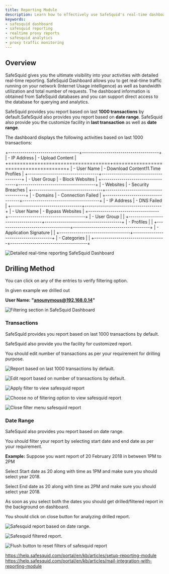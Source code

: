 ```yaml
---
title: Reporting Module 
description: Learn how to effectively use SafeSquid's real-time dashboard reporting, filter data, and drill down into transactions for deep network analysis.
keywords:
- safesquid dashboard
- safesquid reporting
- realtime proxy reports
- safesquid analytics
- proxy traffic monitoring
---
```


## Overview

SafeSquid gives you the ultimate visibility into your activities with detailed real-time reporting. SafeSquid Dashboard allows you to get real-time traffic running on your network (Internet Usage intelligence) as well as bandwidth utilization and total number of requests. The dashboard information is obtained from SafeSquid databases and you can support direct access to the database for querying and analytics.

SafeSquid provides you report based on last **1000 transactions** by default.SafeSquid also provides you report based on **date range**. SafeSquid also provide you the customize facility in **last transaction** as well as **date range**.

The dashboard displays the following activities based on last 1000 transactions:

+-----------------------------------+--------------------------------------+
| -   IP Address                    | -   Upload Content                   |
+===================================+======================================+
| -   User Name                     | -   Download Content11.Time Profiles |
+-----------------------------------+--------------------------------------+
| -   User Group                    | -   Block Websites                   |
+-----------------------------------+--------------------------------------+
| -   Websites                      | -   Security Breaches                |
+-----------------------------------+--------------------------------------+
| -   Domains                       | -   Connection Failed                |
+-----------------------------------+--------------------------------------+
| -   IP Address                    | -   DNS Failed                       |
+-----------------------------------+--------------------------------------+
| -   User Name                     | -   Bypass Websites                  |
+-----------------------------------+--------------------------------------+
| -   User Group                    |                                      |
+-----------------------------------+--------------------------------------+
| -   Profiles                      |                                      |
+-----------------------------------+--------------------------------------+
| -   Application Signature         |                                      |
+-----------------------------------+--------------------------------------+
| -   Categories                    |                                      |
+-----------------------------------+--------------------------------------+

![Detailed real-time reporting SafeSquid Dashboard](/img/How_To/Reporting_(Dashboard)/image1.webp)

## Drilling Method

You can click on any of the entries to verify filtering option.

In given example we drilled out

**User Name: "anounymous@192.168.0.14"**

![Filtering section in SafeSquid Dashboard](/img/How_To/Reporting_(Dashboard)/image2.webp)

### Transactions

SafeSquid provides you report based on last 1000 transactions by default.

SafeSquid also provide you the facility for customized report.

You should edit number of transactions as per your requirement for drilling purpose.

![Report based on last 1000 transactions by default.](/img/How_To/Reporting_(Dashboard)/image3.webp)

![Edit report based on number of transactions by default.](/img/How_To/Reporting_(Dashboard)/image4.webp)

![Apply filter to view safesquid report](/img/How_To/Reporting_(Dashboard)/image5.webp)

![Choose no of filtering option to view safesquid report](/img/How_To/Reporting_(Dashboard)/image6.webp)

![Close filter menu safesquid report](/img/How_To/Reporting_(Dashboard)/image7.webp)

### Date Range

SafeSquid also provides you report based on date range.

You should filter your report by selecting start date and end date as per your requirement.

**Example:** Suppose you want report of 20 February 2018 in between 1PM to 2PM

Select Start date as 20 along with time as 1PM and make sure you should select year 2018.

Select End date as 20 along with time as 2PM and make sure you should select year 2018.

As soon as you select both the dates you should get drilled/filtered report in the background on dashboard.

You should click on close button for analyzing drilled report.

![Safesquid report based on date range.](/img/How_To/Reporting_(Dashboard)/image8.webp)

![Safesquid filtered report.](/img/How_To/Reporting_(Dashboard)/image9.webp)

![Flush button to reset filters of safesquid report](/img/How_To/Reporting_(Dashboard)/image10.webp)


https://help.safesquid.com/portal/en/kb/articles/setup-reporting-module
https://help.safesquid.com/portal/en/kb/articles/mail-integration-with-reporting-module